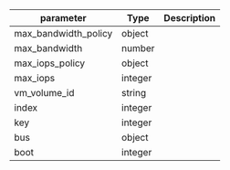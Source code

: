 | parameter | Type | Description |
| ----------- | ----------- |----------- |
| max_bandwidth_policy  |  object  |    |
| max_bandwidth  |  number  |    |
| max_iops_policy  |  object  |    |
| max_iops  |  integer  |    |
| vm_volume_id  |  string  |    |
| index  |  integer  |    |
| key  |  integer  |    |
| bus  |  object  |    |
| boot  |  integer  |    |
